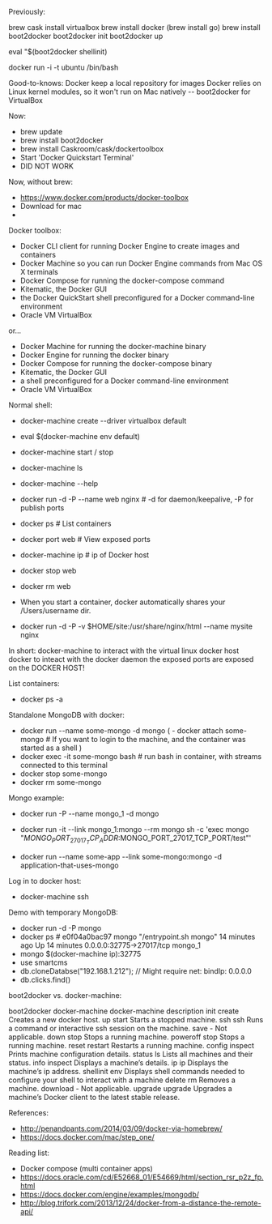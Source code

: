 Previously:

brew cask install virtualbox
brew install docker
(brew install go)
brew install boot2docker
boot2docker init
boot2docker up

eval "$(boot2docker shellinit)

docker run -i -t ubuntu /bin/bash


Good-to-knows:
Docker keep a local repository for images
Docker relies on Linux kernel modules, so it won't run on Mac natively -- boot2docker for VirtualBox



Now:

 - brew update
 - brew install boot2docker
 - brew install Caskroom/cask/dockertoolbox
 - Start 'Docker Quickstart Terminal'
 - DID NOT WORK

Now, without brew:
 - https://www.docker.com/products/docker-toolbox
 - Download for mac
 - 

Docker toolbox:
 - Docker CLI client for running Docker Engine to create images and containers
 - Docker Machine so you can run Docker Engine commands from Mac OS X terminals
 - Docker Compose for running the docker-compose command
 - Kitematic, the Docker GUI
 - the Docker QuickStart shell preconfigured for a Docker command-line environment
 - Oracle VM VirtualBox

or...

 - Docker Machine for running the docker-machine binary
 - Docker Engine for running the docker binary
 - Docker Compose for running the docker-compose binary
 - Kitematic, the Docker GUI
 - a shell preconfigured for a Docker command-line environment
 - Oracle VM VirtualBox


Normal shell:
 - docker-machine create --driver virtualbox default
 - eval $(docker-machine env default)
 - docker-machine start / stop
 - docker-machine ls
 - docker-machine --help

 - docker run -d -P --name web nginx # -d for daemon/keepalive, -P for publish ports
 - docker ps # List containers
 - docker port web # View exposed ports
 - docker-machine ip # ip of Docker host
 - docker stop web
 - docker rm web

 - When you start a container, docker automatically shares your /Users/username dir.
 - docker run -d -P -v $HOME/site:/usr/share/nginx/html --name mysite nginx

In short:
docker-machine to interact with the virtual linux docker host
docker to inteact with the docker daemon
the exposed ports are exposed on the DOCKER HOST!



List containers:
 - docker ps -a


Standalone MongoDB with docker:
 - docker run --name some-mongo -d mongo
( - docker attach some-mongo # If you want to login to the machine, and the container was started as a shell )
 - docker exec -it some-mongo bash # run bash in container, with streams connected to this terminal
 - docker stop some-mongo
 - docker rm some-mongo

Mongo example:
 - docker run -P --name mongo_1 -d mongo
 - docker run -it --link mongo_1:mongo --rm mongo sh -c 'exec mongo "$MONGO_PORT_27017_TCP_ADDR:$MONGO_PORT_27017_TCP_PORT/test"'

 - docker run --name some-app --link some-mongo:mongo -d application-that-uses-mongo



Log in to docker host:
 - docker-machine ssh


Demo with temporary MongoDB:
 - docker run -d -P mongo
 - docker ps # e0f04a0bac97        mongo               "/entrypoint.sh mongo"   14 minutes ago      Up 14 minutes       0.0.0.0:32775->27017/tcp   mongo_1
 - mongo $(docker-machine ip):32775
 - use smartcms
 - db.cloneDatabse("192.168.1.212"); // Might require net: bindIp: 0.0.0.0
 - db.clicks.find()






boot2docker vs. docker-machine:

boot2docker docker-machine      docker-machine description
init        create              Creates a new docker host.
up          start               Starts a stopped machine.
ssh         ssh                 Runs a command or interactive ssh session on the machine.
save        -                   Not applicable.
down        stop                Stops a running machine.
poweroff    stop                Stops a running machine.
reset       restart             Restarts a running machine.
config      inspect             Prints machine configuration details.
status      ls                  Lists all machines and their status.
info        inspect             Displays a machine’s details.
ip          ip                  Displays the machine’s ip address.
shellinit   env                 Displays shell commands needed to configure your shell to interact with a machine
delete      rm                  Removes a machine.
download    -                   Not applicable.
upgrade     upgrade             Upgrades a machine’s Docker client to the latest stable release.


References:
 - http://penandpants.com/2014/03/09/docker-via-homebrew/
 - https://docs.docker.com/mac/step_one/

Reading list:
 - Docker compose (multi container apps)
 - https://docs.oracle.com/cd/E52668_01/E54669/html/section_rsr_p2z_fp.html
 - https://docs.docker.com/engine/examples/mongodb/
 - http://blog.trifork.com/2013/12/24/docker-from-a-distance-the-remote-api/
